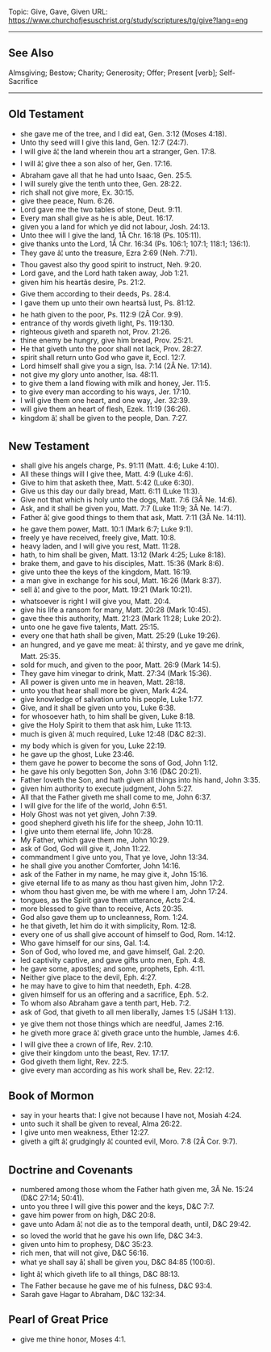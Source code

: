 Topic: Give, Gave, Given
URL: https://www.churchofjesuschrist.org/study/scriptures/tg/give?lang=eng

---

## See Also

Almsgiving; Bestow; Charity; Generosity; Offer; Present [verb]; Self-Sacrifice

---

## Old Testament

- she gave me of the tree, and I did eat, Gen. 3:12 (Moses 4:18).
- Unto thy seed will I give this land, Gen. 12:7 (24:7).
- I will give â¦ the land wherein thou art a stranger, Gen. 17:8.
- I will â¦ give thee a son also of her, Gen. 17:16.
- Abraham gave all that he had unto Isaac, Gen. 25:5.
- I will surely give the tenth unto thee, Gen. 28:22.
- rich shall not give more, Ex. 30:15.
- give thee peace, Num. 6:26.
- Lord gave me the two tables of stone, Deut. 9:11.
- Every man shall give as he is able, Deut. 16:17.
- given you a land for which ye did not labour, Josh. 24:13.
- Unto thee will I give the land, 1Â Chr. 16:18 (Ps. 105:11).
- give thanks unto the Lord, 1Â Chr. 16:34 (Ps. 106:1; 107:1; 118:1; 136:1).
- They gave â¦ unto the treasure, Ezra 2:69 (Neh. 7:71).
- Thou gavest also thy good spirit to instruct, Neh. 9:20.
- Lord gave, and the Lord hath taken away, Job 1:21.
- given him his heartâs desire, Ps. 21:2.
- Give them according to their deeds, Ps. 28:4.
- I gave them up unto their own heartsâ lust, Ps. 81:12.
- he hath given to the poor, Ps. 112:9 (2Â Cor. 9:9).
- entrance of thy words giveth light, Ps. 119:130.
- righteous giveth and spareth not, Prov. 21:26.
- thine enemy be hungry, give him bread, Prov. 25:21.
- He that giveth unto the poor shall not lack, Prov. 28:27.
- spirit shall return unto God who gave it, Eccl. 12:7.
- Lord himself shall give you a sign, Isa. 7:14 (2Â Ne. 17:14).
- not give my glory unto another, Isa. 48:11.
- to give them a land flowing with milk and honey, Jer. 11:5.
- to give every man according to his ways, Jer. 17:10.
- I will give them one heart, and one way, Jer. 32:39.
- will give them an heart of flesh, Ezek. 11:19 (36:26).
- kingdom â¦ shall be given to the people, Dan. 7:27.

## New Testament

- shall give his angels charge, Ps. 91:11 (Matt. 4:6; Luke 4:10).
- All these things will I give thee, Matt. 4:9 (Luke 4:6).
- Give to him that asketh thee, Matt. 5:42 (Luke 6:30).
- Give us this day our daily bread, Matt. 6:11 (Luke 11:3).
- Give not that which is holy unto the dogs, Matt. 7:6 (3Â Ne. 14:6).
- Ask, and it shall be given you, Matt. 7:7 (Luke 11:9; 3Â Ne. 14:7).
- Father â¦ give good things to them that ask, Matt. 7:11 (3Â Ne. 14:11).
- he gave them power, Matt. 10:1 (Mark 6:7; Luke 9:1).
- freely ye have received, freely give, Matt. 10:8.
- heavy laden, and I will give you rest, Matt. 11:28.
- hath, to him shall be given, Matt. 13:12 (Mark 4:25; Luke 8:18).
- brake them, and gave to his disciples, Matt. 15:36 (Mark 8:6).
- give unto thee the keys of the kingdom, Matt. 16:19.
- a man give in exchange for his soul, Matt. 16:26 (Mark 8:37).
- sell â¦ and give to the poor, Matt. 19:21 (Mark 10:21).
- whatsoever is right I will give you, Matt. 20:4.
- give his life a ransom for many, Matt. 20:28 (Mark 10:45).
- gave thee this authority, Matt. 21:23 (Mark 11:28; Luke 20:2).
- unto one he gave five talents, Matt. 25:15.
- every one that hath shall be given, Matt. 25:29 (Luke 19:26).
- an hungred, and ye gave me meat: â¦ thirsty, and ye gave me drink, Matt. 25:35.
- sold for much, and given to the poor, Matt. 26:9 (Mark 14:5).
- They gave him vinegar to drink, Matt. 27:34 (Mark 15:36).
- All power is given unto me in heaven, Matt. 28:18.
- unto you that hear shall more be given, Mark 4:24.
- give knowledge of salvation unto his people, Luke 1:77.
- Give, and it shall be given unto you, Luke 6:38.
- for whosoever hath, to him shall be given, Luke 8:18.
- give the Holy Spirit to them that ask him, Luke 11:13.
- much is given â¦ much required, Luke 12:48 (D&C 82:3).
- my body which is given for you, Luke 22:19.
- he gave up the ghost, Luke 23:46.
- them gave he power to become the sons of God, John 1:12.
- he gave his only begotten Son, John 3:16 (D&C 20:21).
- Father loveth the Son, and hath given all things into his hand, John 3:35.
- given him authority to execute judgment, John 5:27.
- All that the Father giveth me shall come to me, John 6:37.
- I will give for the life of the world, John 6:51.
- Holy Ghost was not yet given, John 7:39.
- good shepherd giveth his life for the sheep, John 10:11.
- I give unto them eternal life, John 10:28.
- My Father, which gave them me, John 10:29.
- ask of God, God will give it, John 11:22.
- commandment I give unto you, That ye love, John 13:34.
- he shall give you another Comforter, John 14:16.
- ask of the Father in my name, he may give it, John 15:16.
- give eternal life to as many as thou hast given him, John 17:2.
- whom thou hast given me, be with me where I am, John 17:24.
- tongues, as the Spirit gave them utterance, Acts 2:4.
- more blessed to give than to receive, Acts 20:35.
- God also gave them up to uncleanness, Rom. 1:24.
- he that giveth, let him do it with simplicity, Rom. 12:8.
- every one of us shall give account of himself to God, Rom. 14:12.
- Who gave himself for our sins, Gal. 1:4.
- Son of God, who loved me, and gave himself, Gal. 2:20.
- led captivity captive, and gave gifts unto men, Eph. 4:8.
- he gave some, apostles; and some, prophets, Eph. 4:11.
- Neither give place to the devil, Eph. 4:27.
- he may have to give to him that needeth, Eph. 4:28.
- given himself for us an offering and a sacrifice, Eph. 5:2.
- To whom also Abraham gave a tenth part, Heb. 7:2.
- ask of God, that giveth to all men liberally, James 1:5 (JSâH 1:13).
- ye give them not those things which are needful, James 2:16.
- he giveth more grace â¦ giveth grace unto the humble, James 4:6.
- I will give thee a crown of life, Rev. 2:10.
- give their kingdom unto the beast, Rev. 17:17.
- God giveth them light, Rev. 22:5.
- give every man according as his work shall be, Rev. 22:12.

## Book of Mormon

- say in your hearts that: I give not because I have not, Mosiah 4:24.
- unto such it shall be given to reveal, Alma 26:22.
- I give unto men weakness, Ether 12:27.
- giveth a gift â¦ grudgingly â¦ counted evil, Moro. 7:8 (2Â Cor. 9:7).

## Doctrine and Covenants

- numbered among those whom the Father hath given me, 3Â Ne. 15:24 (D&C 27:14; 50:41).
- unto you three I will give this power and the keys, D&C 7:7.
- gave him power from on high, D&C 20:8.
- gave unto Adam â¦ not die as to the temporal death, until, D&C 29:42.
- so loved the world that he gave his own life, D&C 34:3.
- given unto him to prophesy, D&C 35:23.
- rich men, that will not give, D&C 56:16.
- what ye shall say â¦ shall be given you, D&C 84:85 (100:6).
- light â¦ which giveth life to all things, D&C 88:13.
- The Father because he gave me of his fulness, D&C 93:4.
- Sarah gave Hagar to Abraham, D&C 132:34.

## Pearl of Great Price

- give me thine honor, Moses 4:1.

